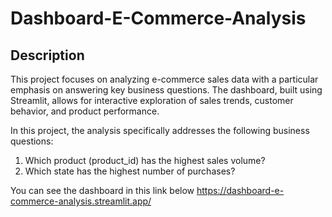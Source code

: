 # Dashboard-E-Commerce-Analysis

## Description
This project focuses on analyzing e-commerce sales data with a particular emphasis on answering key business questions. The dashboard, built using Streamlit, allows for interactive exploration of sales trends, customer behavior, and product performance.

In this project, the analysis specifically addresses the following business questions:

1. Which product (product_id) has the highest sales volume?
2. Which state has the highest number of purchases?

You can see the dashboard in this link below
https://dashboard-e-commerce-analysis.streamlit.app/

